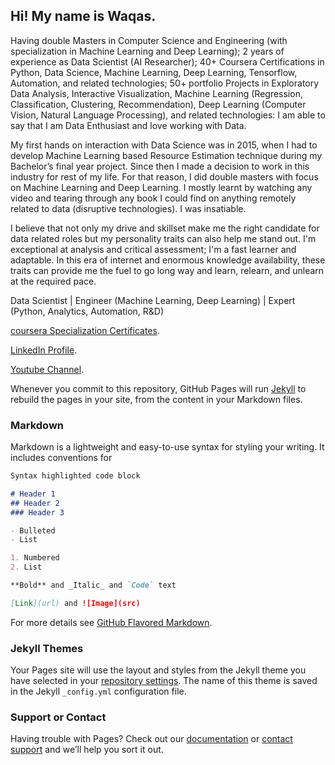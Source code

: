 ## Hi! My name is Waqas. 

Having double Masters in Computer Science and Engineering (with specialization in Machine Learning and Deep Learning); 2 years of experience as Data Scientist (AI Researcher); 40+ Coursera Certifications in Python, Data Science, Machine Learning, Deep Learning, Tensorflow, Automation, and related technologies; 50+ portfolio Projects in Exploratory Data Analysis, Interactive Visualization, Machine Learning (Regression, Classification, Clustering, Recommendation), Deep Learning (Computer Vision, Natural Language Processing), and related technologies: I am able to say that I am Data Enthusiast and love working with Data.

My first hands on interaction with Data Science was in 2015, when I had to develop Machine Learning based Resource Estimation technique during my Bachelor’s final year project. Since then I made a decision to work in this industry for rest of my life. For that reason, I did double masters with focus on Machine Learning and Deep Learning. I mostly learnt by watching any video and tearing through any book I could find on anything remotely related to data (disruptive technologies). I was insatiable.

I believe that not only my drive and skillset make me the right candidate for data related roles but my personality traits can also help me stand out. I'm exceptional at analysis and critical assessment; I'm a fast learner and adaptable. In this era of internet and enormous knowledge availability, these traits can provide me the fuel to go long way and learn, relearn, and unlearn at the required pace.

Data Scientist | Engineer (Machine Learning, Deep Learning) | Expert (Python, Analytics, Automation, R&D) 

[coursera Specialization Certificates](https://wiqaaas.github.io/specialization_certificates/).

[LinkedIn Profile](https://www.linkedin.com/in/waqas-ahmed-0479731b2?lipi=urn%3Ali%3Apage%3Ad_flagship3_profile_view_base_contact_details%3Bdamthd2ZT%2BaUKxiHAdfQlg%3D%3D).

[Youtube Channel](https://www.youtube.com/channel/UCRP1OgwMvMS0DdJfSg10W7w).


Whenever you commit to this repository, GitHub Pages will run [Jekyll](https://jekyllrb.com/) to rebuild the pages in your site, from the content in your Markdown files.

### Markdown

Markdown is a lightweight and easy-to-use syntax for styling your writing. It includes conventions for

```markdown
Syntax highlighted code block

# Header 1
## Header 2
### Header 3

- Bulleted
- List

1. Numbered
2. List

**Bold** and _Italic_ and `Code` text

[Link](url) and ![Image](src)
```

For more details see [GitHub Flavored Markdown](https://guides.github.com/features/mastering-markdown/).

### Jekyll Themes

Your Pages site will use the layout and styles from the Jekyll theme you have selected in your [repository settings](https://github.com/wiqaaas/wiqaaas.github.io/settings). The name of this theme is saved in the Jekyll `_config.yml` configuration file.

### Support or Contact

Having trouble with Pages? Check out our [documentation](https://docs.github.com/categories/github-pages-basics/) or [contact support](https://github.com/contact) and we’ll help you sort it out.
